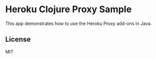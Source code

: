 # Heroku Clojure Proxy Sample

This app demonstrates how to use the Heroku Proxy add-ons in Java.

## License

MIT
